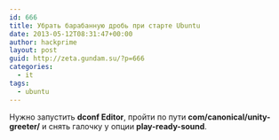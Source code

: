 ```yaml
---
id: 666
title: Убрать барабанную дробь при старте Ubuntu
date: 2013-05-12T08:31:47+00:00
author: hackprime
layout: post
guid: http://zeta.gundam.su/?p=666
categories:
  - it
tags:
  - ubuntu
---
```


Нужно запустить **dconf Editor**, пройти по пути **com/canonical/unity-greeter/** и снять галочку у опции **play-ready-sound**.
